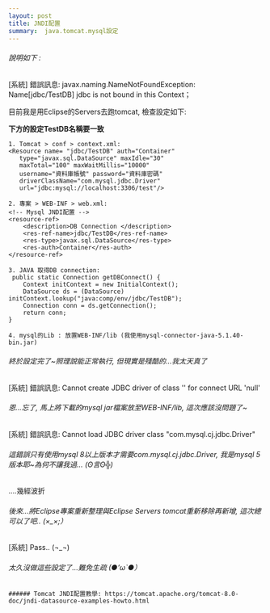 ```yaml
---
layout: post
title: JNDI配置
summary:  java.tomcat.mysql設定
---
```


###### 說明如下 : 

[系統] 錯誤訊息: 
javax.naming.NameNotFoundException: Name[jdbc/TestDB] jdbc is not bound in this Context；

目前我是用Eclipse的Servers去跑tomcat, 檢查設定如下: 

**下方的設定TestDB名稱要一致**

```
1. Tomcat > conf > context.xml:
<Resource name= "jdbc/TestDB" auth="Container"
   type="javax.sql.DataSource" maxIdle="30" 
   maxTotal="100" maxWaitMillis="10000"
   username="資料庫帳號" password="資料庫密碼"
   driverClassName="com.mysql.jdbc.Driver"
   url="jdbc:mysql://localhost:3306/test"/>
```		
```		
2. 專案 > WEB-INF > web.xml:
<!-- Mysql JNDI配置 -->
<resource-ref>
	<description>DB Connection </description>
	<res-ref-name>jdbc/TestDB</res-ref-name>
	<res-type>javax.sql.DataSource</res-type>
	<res-auth>Container</res-auth>
</resource-ref>
```		
```
3. JAVA 取得DB connection:
 public static Connection getDBConnect() {
    Context initContext = new InitialContext();
    DataSource ds = (DataSource) initContext.lookup("java:comp/env/jdbc/TestDB");
    Connection conn = ds.getConnection();	
    return conn;
}

4. mysql的Lib : 放置WEB-INF/lib (我使用mysql-connector-java-5.1.40-bin.jar) 
```

###### 終於設定完了~照理說能正常執行, 但現實是殘酷的...我太天真了

[系統] 錯誤訊息: Cannot create JDBC driver of class '' for connect URL 'null'
###### 恩...忘了, 馬上將下載的mysql jar檔案放至WEB-INF/lib, 這次應該沒問題了~ 

[系統] 錯誤訊息: Cannot load JDBC driver class "com.mysql.cj.jdbc.Driver"
###### 這錯誤只有使用mysql 8以上版本才需要com.mysql.cj.jdbc.Driver, 我是mysql 5版本耶~為何不讓我過... (ʘ言ʘ╬)

....幾經波折

###### 後來...將Eclipse專案重新整理與Eclipse Servers tomcat重新移除再新增, 這次總可以了吧.. (×_×;）

[系統] Pass.. (¬_¬)

###### 太久沒做這些設定了...難免生疏 (●’ω`●）

```
###### Tomcat JNDI配置教學: https://tomcat.apache.org/tomcat-8.0-doc/jndi-datasource-examples-howto.html
